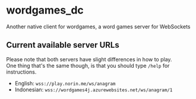 # wordgames_dc

Another native client for wordgames, a word games server for WebSockets

## Current available server URLs

Please note that both servers have slight differences in how to play.  
One thing that's the same though, is that you should type `/help` for instructions.

- English: `wss://play.norin.me/ws/anagram`
- Indonesian: `wss://wordgames4j.azurewebsites.net/ws/anagram/1`
